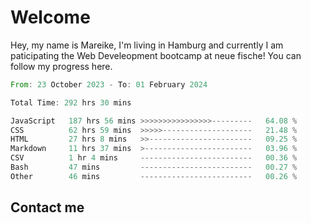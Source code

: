 # Welcome

Hey, my name is Mareike, I'm living in Hamburg and currently I am paticipating the Web Develeopment bootcamp at neue fische!
You can follow my progress here.

<!--START_SECTION:waka-->

```rust
From: 23 October 2023 - To: 01 February 2024

Total Time: 292 hrs 30 mins

JavaScript   187 hrs 56 mins >>>>>>>>>>>>>>>>---------   64.08 %
CSS          62 hrs 59 mins  >>>>>--------------------   21.48 %
HTML         27 hrs 8 mins   >>-----------------------   09.25 %
Markdown     11 hrs 37 mins  >------------------------   03.96 %
CSV          1 hr 4 mins     -------------------------   00.36 %
Bash         47 mins         -------------------------   00.27 %
Other        46 mins         -------------------------   00.26 %
```

<!--END_SECTION:waka-->

## Contact me



